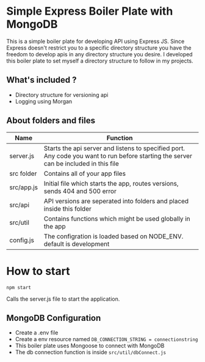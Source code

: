 # Simple Express Boiler Plate with MongoDB

This is a simple boiler plate for developing API using Express JS.
Since Express doesn't restrict you to a specific directory structure you have the freedom to develop apis in any directory structure you desire.
I developed this boiler plate to set myself a directory structure to follow in my projects.

## What's included ?

- Directory structure for versioning api
- Logging using Morgan

## About folders and files

| Name       | Function                                                                    |
| ---------- | --------------------------------------------------------------------------- |
| server.js  | Starts the api server and listens to specified port. Any code you want to run before starting the server can be included in this file                         |
| src folder | Contains all of your app files                                              |
| src/app.js | Initial file which starts the app, routes versions, sends 404 and 500 error |
| src/api    | API versions are seperated into folders and placed inside this folder       |
| src/util   | Contains functions which might be used globally in the app                  |
| config.js | The configration is loaded based on NODE_ENV. default is development

# How to start

```
npm start
```
Calls the server.js file to start the application.

## MongoDB Configuration

- Create a .env file
- Create a env resource named `DB_CONNECTION_STRING = connectionstring`
- This boiler plate uses Mongoose to connect with MongoDB
- The db connection function is inside `src/util/dbConnect.js`